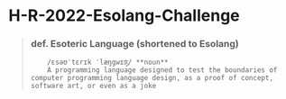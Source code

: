 # H-R-2022-Esolang-Challenge

> ### def. Esoteric Language (shortened to Esolang)
>         /ɛsəʊˈtɛrɪk ˈlæŋgwɪʤ/ **noun**
>         A programming language designed to test the boundaries of computer programming language design, as a proof of concept, software art, or even as a joke
